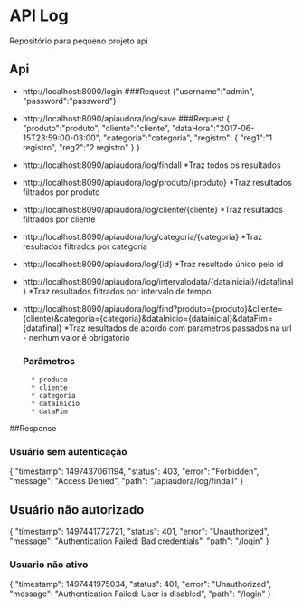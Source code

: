 # API Log
Repositório para pequeno projeto api


## Api

* http://localhost:8090/login
	###Request
		{"username":"admin", "password":"password"}

* http://localhost:8090/apiaudora/log/save
	###Request
	{
	"produto":"produto",
	"cliente":"cliente",
	"dataHora":"2017-06-15T23:59:00-03:00",
	"categoria":"categoria",
	"registro": {
			"reg1":"1 registro",
			"reg2":"2 registro"
		}
	}

* http://localhost:8090/apiaudora/log/findall
	*Traz todos os resultados

* http://localhost:8090/apiaudora/log/produto/{produto}
	*Traz resultados filtrados por produto
	
* http://localhost:8090/apiaudora/log/cliente/{cliente}
	*Traz resultados filtrados por cliente
	
* http://localhost:8090/apiaudora/log/categoria/{categoria}
	*Traz resultados filtrados por categoria
	
* http://localhost:8090/apiaudora/log/{id}
	*Traz resultado único pelo id

* http://localhost:8090/apiaudora/log/intervalodata/{datainicial}/{datafinal}
	*Traz resultados filtrados por intervalo de tempo

* http://localhost:8090/apiaudora/log/find?produto={produto}&cliente={cliente}&categoria={categoria}&dataInicio={datainicial}&dataFim={datafinal}
	*Traz resultados de acordo com parametros passados na url - nenhum valor é obrigatório
	
	### Parâmetros
		* produto 
		* cliente 
		* categoria 
		* dataInicio 
		* dataFim 

##Response
### Usuário sem autenticação
{
    "timestamp": 1497437061194,
    "status": 403,
    "error": "Forbidden",
    "message": "Access Denied",
    "path": "/apiaudora/log/findall"
}

## Usuário não autorizado
{
    "timestamp": 1497441772721,
    "status": 401,
    "error": "Unauthorized",
    "message": "Authentication Failed: Bad credentials",
    "path": "/login"
}

### Usuario não ativo
{
    "timestamp": 1497441975034,
    "status": 401,
    "error": "Unauthorized",
    "message": "Authentication Failed: User is disabled",
    "path": "/login"
}
